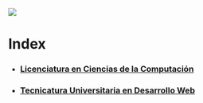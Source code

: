 ![](https://pedco.uncoma.edu.ar/pluginfile.php/85/coursecat/description/logo-facu.png)
# Index
* ### [Licenciatura en Ciencias de la Computación](https://github.com/jmarcosg/college/tree/master/LCC)
* ### [Tecnicatura Universitaria en Desarrollo Web](https://github.com/jmarcosg/college/tree/master/TDW)

